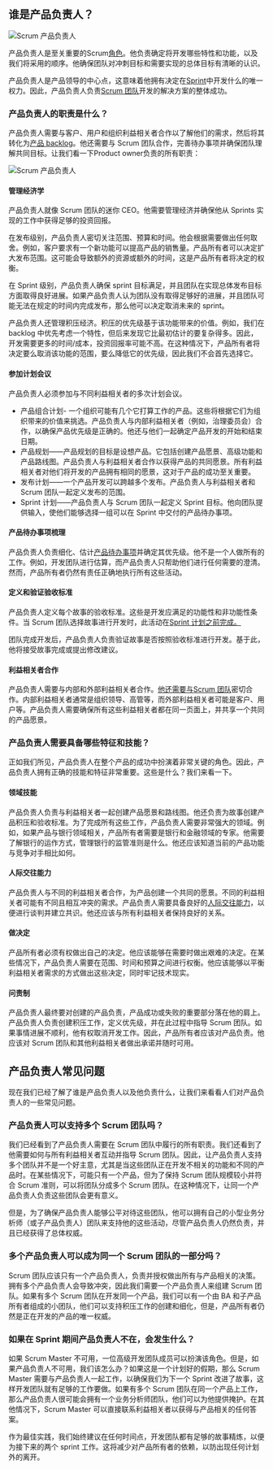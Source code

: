 ## 谁是产品负责人？

![Scrum 产品负责人](https://toolsqa.com/gallery/Agile%20-%20Scrum/1.scrum%20product%20owner.png)

产品负责人是至关重要的Scrum[角色](https://www.toolsqa.com/agile/scrum/what-is-scrum/)。他负责确定将开发哪些特性和功能，以及我们将采用的顺序。他确保团队对冲刺目标和需要实现的总体目标有清晰的认识。

产品负责人是产品领导的中心点，这意味着他拥有决定在[Sprint](https://www.toolsqa.com/agile/scrum/sprint/)中开发什么的唯一权力。因此，产品负责人负责[Scrum 团队](https://www.toolsqa.com/agile/scrum/scrum-development-team/)开发的解决方案的整体成功。

### 产品负责人的职责是什么？

产品负责人需要与客户、用户和组织利益相关者合作以了解他们的需求，然后将其转化为[产品 backlog](https://www.toolsqa.com/agile/scrum/product-backlog/)。他还需要与 Scrum 团队合作，完善待办事项并确保团队理解共同目标。让我们看一下Product owner负责的所有职责：

![Scrum 产品负责人](https://toolsqa.com/gallery/Agile%20-%20Scrum/2.scrum%20product%20owner.png)

#### 管理经济学

产品负责人就像 Scrum 团队的迷你 CEO。他需要管理经济并确保他从 Sprints 实现的工作中获得足够的投资回报。

在发布级别，产品负责人密切关注范围、预算和时间。他会根据需要做出任何取舍。例如，客户要求有一个新功能可以提高产品的销售量。产品所有者可以决定扩大发布范围。这可能会导致额外的资源或额外的时间，这是产品所有者将决定的权衡。

在 Sprint 级别，产品负责人确保 sprint 目标满足，并且团队在实现总体发布目标方面取得良好进展。如果产品负责人认为团队没有取得足够好的进展，并且团队可能无法在规定的时间内完成发布，那么他可以决定取消未来的 sprint。

产品负责人还管理积压经济。积压的优先级基于该功能带来的价值。例如，我们在 backlog 中优先考虑一个特性，但后来发现它比最初估计的要复杂得多。因此，开发需要更多的时间/成本，投资回报率可能不高。在这种情况下，产品所有者将决定要么取消该功能的范围，要么降低它的优先级，因此我们不会首先选择它。

#### 参加计划会议

产品负责人必须参加与不同利益相关者的多次计划会议。

-   产品组合计划- 一个组织可能有几个它打算工作的产品。这些将根据它们为组织带来的价值来挑选。产品负责人与内部利益相关者（例如，治理委员会）合作，以确保产品优先级是正确的。他还与他们一起确定产品开发的开始和结束日期。
-   产品规划——产品规划的目标是设想产品。它包括创建产品愿景、高级功能和产品路线图。产品负责人与利益相关者合作以获得产品的共同愿景。所有利益相关者对他们将开发的产品拥有相同的愿景，这对于产品的成功至关重要。
-   发布计划——一个产品开发可以跨越多个发布。产品负责人与利益相关者和 Scrum 团队一起定义发布的范围。
-   Sprint 计划——产品负责人与 Scrum 团队一起定义 Sprint 目标。他向团队提供输入，使他们能够选择一组可以在 Sprint 中交付的产品待办事项。

#### 产品待办事项梳理

产品负责人负责细化、估计[产品待办事项](https://www.toolsqa.com/agile/scrum/product-backlog/)并确定其优先级。他不是一个人做所有的工作。例如，开发团队进行估算，而产品负责人只帮助他们进行任何需要的澄清。然而，产品所有者仍然有责任正确地执行所有这些活动。

#### 定义和验证验收标准

产品负责人定义每个故事的验收标准。这些是开发应满足的功能性和非功能性条件。当 Scrum 团队选择故事进行开发时，此活动在[Sprint 计划之前完成。](https://www.toolsqa.com/agile/scrum/sprint-planning/)

团队完成开发后，产品负责人负责验证故事是否按照验收标准进行开发。基于此，他将接受故事完成或提出修改建议。

#### 利益相关者合作

产品负责人需要与内部和外部利益相关者合作。[他还需要与Scrum 团队](https://www.toolsqa.com/agile/scrum/scrum-development-team/)密切合作。内部利益相关者通常是组织领导、高管等，而外部利益相关者可能是客户、用户等。产品负责人需要确保所有这些利益相关者都在同一页面上，并共享一个共同的产品愿景。

### 产品负责人需要具备哪些特征和技能？

正如我们所见，产品负责人在整个产品的成功中扮演着非常关键的角色。因此，产品负责人拥有正确的技能和特征非常重要。这些是什么？我们来看一下。

#### 领域技能

产品负责人负责与利益相关者一起创建产品愿景和路线图。他还负责为故事创建产品积压和验收标准。为了完成所有这些工作，产品负责人需要非常强大的领域。例如，如果产品与银行领域相关，产品所有者需要是银行和金融领域的专家。他需要了解银行的运作方式，管理银行的监管准则是什么。他还应该知道当前的产品功能与竞争对手相比如何。

#### 人际交往能力

产品负责人与不同的利益相关者合作，为产品创建一个共同的愿景。不同的利益相关者可能有不同且相互冲突的需求。产品负责人需要具备良好的[人际交往能力](https://smallbusiness.chron.com/good-people-skills-54765.html#)，以便进行谈判并建立共识。他还应该与所有利益相关者保持良好的关系。

#### 做决定

产品所有者必须有权做出自己的决定。他应该能够在需要时做出艰难的决定。在某些情况下，产品负责人需要在范围、时间和预算之间进行权衡。他应该能够以平衡利益相关者需求的方式做出这些决定，同时牢记技术现实。

#### 问责制

产品负责人最终要对创建的产品负责，产品成功或失败的重要部分落在他的肩上。产品负责人负责创建积压工作，定义优先级，并在此过程中指导 Scrum 团队。如果事情进展不顺利，他有权取消开发工作。因此，产品所有者应该对产品负责。他应该对 Scrum 团队和其他利益相关者做出承诺并随时可用。

## 产品负责人常见问题

现在我们已经了解了谁是产品负责人以及他负责什么，让我们来看看人们对产品负责人的一些常见问题。

### 产品负责人可以支持多个 Scrum 团队吗？

我们已经看到了产品负责人需要在 Scrum 团队中履行的所有职责。我们还看到了他需要如何与所有利益相关者互动并指导 Scrum 团队。因此，让产品负责人支持多个团队并不是一个好主意，尤其是当这些团队正在开发不相关的功能和不同的产品时。在某些情况下，可能只有一个产品，但为了保持 Scrum 团队规模较小并符合 Scrum 准则，可以将团队分成多个 Scrum 团队。在这种情况下，让同一个产品负责人负责这些团队会更有意义。

但是，为了确保产品负责人能够公平对待这些团队，他可以拥有自己的小型业务分析师（或子产品负责人）团队来支持他的这些活动，尽管产品负责人仍然负责，并且已经获得了总体权威。

### 多个产品负责人可以成为同一个 Scrum 团队的一部分吗？

Scrum 团队应该只有一个产品负责人，负责并授权做出所有与产品相关的决策。拥有多个产品负责人会导致冲突，因此我们需要一个产品负责人来组建 Scrum 团队。如果有多个 Scrum 团队在开发同一个产品，我们可以有一个由 BA 和子产品所有者组成的小团队，他们可以支持积压工作的创建和细化，但是，产品所有者仍然是正在开发的产品的唯一权威。

### 如果在 Sprint 期间产品负责人不在，会发生什么？

如果 Scrum Master 不可用，一位高级开发团队成员可以扮演该角色。但是，如果产品负责人不可用，我们该怎么办？如果这是一个计划好的假期，那么 Scrum Master 需要与产品负责人一起工作，以确保我们为下一个 Sprint 改进了故事，这样开发团队就有足够的工作要做。如果有多个 Scrum 团队在同一个产品上工作，那么产品负责人很可能会拥有一个业务分析师团队，他们可以为他提供掩护。在其他情况下，Scrum Master 可以直接联系利益相关者以获得与产品相关的任何答案。

作为最佳实践，我们始终建议在任何时间点，开发团队都有足够的故事精炼，以便为接下来的两个 sprint 工作。这将减少对产品所有者的依赖，以防出现任何计划外的离开。
